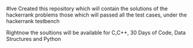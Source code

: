 #Ive Created this repository which will contain the solutions of the hackerrank problems those which will passed all the test cases, under the hackerrank testbench

Rightnow the soultions will be available for C,C++, 30 Days of Code, Data Structures	and Python
